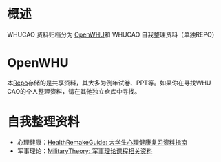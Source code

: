 # 概述

WHUCAO 资料归档分为 [OpenWHU](https://github.com/WHUCodingAndOpen/OpenWHU)和 WHUCAO 自我整理资料（单独REPO）

# OpenWHU

本[Repo](https://github.com/WHUCodingAndOpen/OpenWHU)存储的是共享资料，其大多为例年试卷、PPT等。如果你在寻找WHU CAO的个人整理资料，请在其他独立仓库中寻找。

# 自我整理资料

- 心理健康：[HealthRemakeGuide: 大学生心理健康复习资料指南](https://github.com/WHUCodingAndOpen/HealthRemakeGuide)
- 军事理论：[MilitaryTheory: 军事理论课程相关资料](https://github.com/WHUCodingAndOpen/MilitaryTheory)